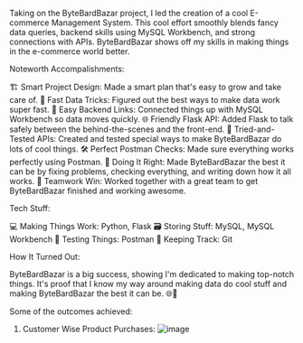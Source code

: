 Taking on the ByteBardBazar project, I led the creation of a cool E-commerce Management System. This cool effort smoothly blends fancy data queries, backend skills using MySQL Workbench, and strong connections with APIs. ByteBardBazar shows off my skills in making things in the e-commerce world better.

Noteworth Accompalishments:

🏗️ Smart Project Design: Made a smart plan that's easy to grow and take care of.
🚀 Fast Data Tricks: Figured out the best ways to make data work super fast.
🔗 Easy Backend Links: Connected things up with MySQL Workbench so data moves quickly.
🌐 Friendly Flask API: Added Flask to talk safely between the behind-the-scenes and the front-end.
🔄 Tried-and-Tested APIs: Created and tested special ways to make ByteBardBazar do lots of cool things.
🛠️ Perfect Postman Checks: Made sure everything works perfectly using Postman.
🌟 Doing It Right: Made ByteBardBazar the best it can be by fixing problems, checking everything, and writing down how it all works.
🤝 Teamwork Win: Worked together with a great team to get ByteBardBazar finished and working awesome.

Tech Stuff:

💻 Making Things Work: Python, Flask
🗃️ Storing Stuff: MySQL, MySQL Workbench
🚀 Testing Things: Postman
🔄 Keeping Track: Git

How It Turned Out:

ByteBardBazar is a big success, showing I'm dedicated to making top-notch things. It's proof that I know my way around making data do cool stuff and making ByteBardBazar the best it can be. 🌐🚀


Some of the outcomes achieved:
1) Customer Wise Product Purchases:
![image](https://github.com/shreyasdeodhare/ByteBardBazaar/assets/67466611/64d94394-a09c-4180-ba82-bee878bc3fd7)







